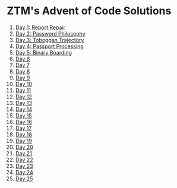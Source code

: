 # ZTM's Advent of Code Solutions

1. [Day 1: Report Repair](https://github.com/shubham-kumar10/aoc/blob/master/src/Day1.java) 
2. [Day 2: Password Philosophy](https://github.com/shubham-kumar10/aoc/blob/master/src/day2/Day2.java) 
3. [Day 3: Toboggan Trajectory](https://github.com/shubham-kumar10/aoc/blob/master/src/day2/Day3.java) 
4. [Day 4: Passport Processing](https://github.com/shubham-kumar10/aoc/blob/master/src/day2/Day4.java) 
5. [Day 5: Binary Boarding](https://github.com/shubham-kumar10/aoc/blob/master/src/day5/BinaryBoarding.java) 
6. [Day 6]()
7. [Day 7]()
8. [Day 8]()
9. [Day 9]()
10. [Day 10]()
11. [Day 11]()
12. [Day 12]()
13. [Day 13]()
14. [Day 14]()
15. [Day 15]()
16. [Day 16]()
17. [Day 17]()
18. [Day 18]()
19. [Day 19]()
20. [Day 20]()
21. [Day 21]()
22. [Day 22]()
23. [Day 23]()
24. [Day 24]()
25. [Day 25]()

